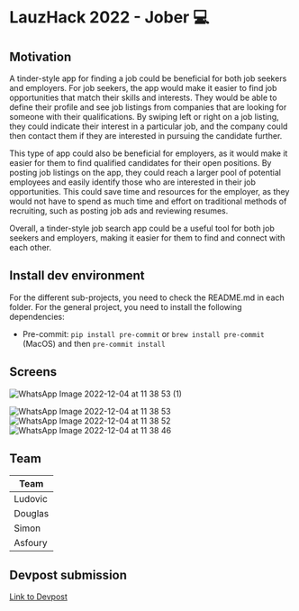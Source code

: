 # LauzHack 2022 - Jober 💻


## Motivation

A tinder-style app for finding a job could be beneficial for both job seekers and employers. For job seekers, the app would make it easier to find job opportunities that match their skills and interests. They would be able to define their profile and see job listings from companies that are looking for someone with their qualifications. By swiping left or right on a job listing, they could indicate their interest in a particular job, and the company could then contact them if they are interested in pursuing the candidate further.

This type of app could also be beneficial for employers, as it would make it easier for them to find qualified candidates for their open positions. By posting job listings on the app, they could reach a larger pool of potential employees and easily identify those who are interested in their job opportunities. This could save time and resources for the employer, as they would not have to spend as much time and effort on traditional methods of recruiting, such as posting job ads and reviewing resumes.

Overall, a tinder-style job search app could be a useful tool for both job seekers and employers, making it easier for them to find and connect with each other.


## Install dev environment
For the different sub-projects, you need to check the README.md in each folder. For the general project,
you need to install the following dependencies:

- Pre-commit: `pip install pre-commit` or `brew install pre-commit` (MacOS) and then `pre-commit install`


## Screens
![WhatsApp Image 2022-12-04 at 11 38 53 (1)](https://user-images.githubusercontent.com/20269233/205486197-1a955c3d-9c51-4286-9dfd-c795c59547f4.jpeg)

![WhatsApp Image 2022-12-04 at 11 38 53](https://user-images.githubusercontent.com/20269233/205486200-ad942da3-f238-4c59-be13-b138b40f23c3.jpeg)
![WhatsApp Image 2022-12-04 at 11 38 52](https://user-images.githubusercontent.com/20269233/205486202-bb2511e3-692d-4a50-bb8d-4f2d603ab6ee.jpeg)
![WhatsApp Image 2022-12-04 at 11 38 46](https://user-images.githubusercontent.com/20269233/205486205-073f351f-a54f-4ba1-829e-980835222c4f.jpeg)


## Team

| Team        |
| ----------- |
| Ludovic      |
| Douglas   |
| Simon   | 
| Asfoury   |


## Devpost submission

[Link to Devpost](https://devpost.com/software/jober-19oneh)



